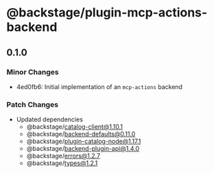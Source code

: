 # @backstage/plugin-mcp-actions-backend

## 0.1.0

### Minor Changes

- 4ed0fb6: Initial implementation of an `mcp-actions` backend

### Patch Changes

- Updated dependencies
  - @backstage/catalog-client@1.10.1
  - @backstage/backend-defaults@0.11.0
  - @backstage/plugin-catalog-node@1.17.1
  - @backstage/backend-plugin-api@1.4.0
  - @backstage/errors@1.2.7
  - @backstage/types@1.2.1

